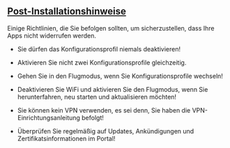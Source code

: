 ## [Post-Installationshinweise](accent://)

Einige Richtlinien, die Sie befolgen sollten, um sicherzustellen, dass Ihre Apps nicht widerrufen werden.

- Sie dürfen das Konfigurationsprofil niemals deaktivieren!

- Aktivieren Sie nicht zwei Konfigurationsprofile gleichzeitig.

- Gehen Sie in den Flugmodus, wenn Sie Konfigurationsprofile wechseln!

- Deaktivieren Sie WiFi und aktivieren Sie den Flugmodus, wenn Sie herunterfahren, neu starten und aktualisieren möchten!

- Sie können kein VPN verwenden, es sei denn, Sie haben die VPN-Einrichtungsanleitung befolgt!

- Überprüfen Sie regelmäßig auf Updates, Ankündigungen und Zertifikatsinformationen im Portal!
